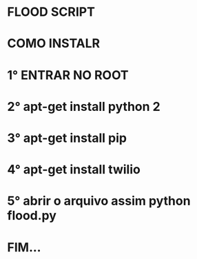# FLOOD SCRIPT
# COMO INSTALR
# 1° ENTRAR NO ROOT
# 2° apt-get install python 2
# 3° apt-get install pip
# 4° apt-get install twilio
# 5° abrir o arquivo assim python flood.py
# FIM...
